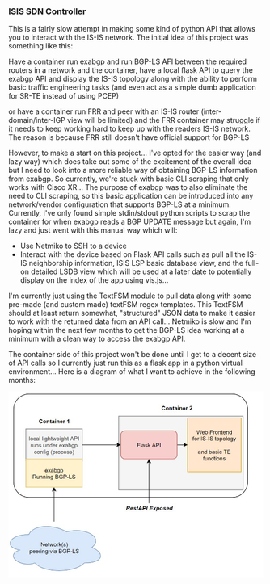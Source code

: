 ### ISIS SDN Controller

This is a fairly slow attempt in making some kind of python API that allows you to interact with the IS-IS network. The initial idea of this project was something like this:


Have a container run exabgp and run BGP-LS AFI between the required routers in a network and the container, have a local flask API to query the exabgp API and display the IS-IS topology along with the ability to perform basic traffic engineering tasks (and even act as a simple dumb application for SR-TE instead of using PCEP)

or have a container run FRR and peer with an IS-IS router (inter-domain/inter-IGP view will be limited) and the FRR container may struggle if it needs to keep working hard to keep up with the readers IS-IS network. The reason is because FRR still doesn't have official support for BGP-LS

However, to make a start on this project... I've opted for the easier way (and lazy way) which does take out some of the excitement of the overall idea but I need to look into a more reliable way of obtaining BGP-LS information from exabgp. So currently, we're stuck with basic CLI scraping that only works with Cisco XR... The purpose of exabgp was to also eliminate the need to CLI scraping, so this basic application can be introduced into any network/vendor configuration that supports BGP-LS at a minimum. Currently, I've only found simple stdin/stdout python scripts to scrap the container for when exabgp reads a BGP UPDATE message but again, I'm lazy and just went with this manual way which will:

- Use Netmiko to SSH to a device
- Interact with the device based on Flask API calls such as pull all the IS-IS neighborship information, ISIS LSP basic database view, and the full-on detailed LSDB view which will be used at a later date to potentially display on the index of the app using vis.js...

I'm currently just using the TextFSM module to pull data along with some pre-made (and custom made) textFSM regex templates. This TextFSM should at least return somewhat, "structured" JSON data to make it easier to work with the returned data from an API call... Netmiko is slow and I'm hoping within the next few months to get the BGP-LS idea working at a minimum with a clean way to access the exabgp API.

The container side of this project won't be done until I get to a decent size of API calls so I currently just run this as a flask app in a python virtual environment... Here is a diagram of what I want to achieve in the following months:

![IS-IS SDN Controller Example](/img/isis-sdn-controller-example.JPG)